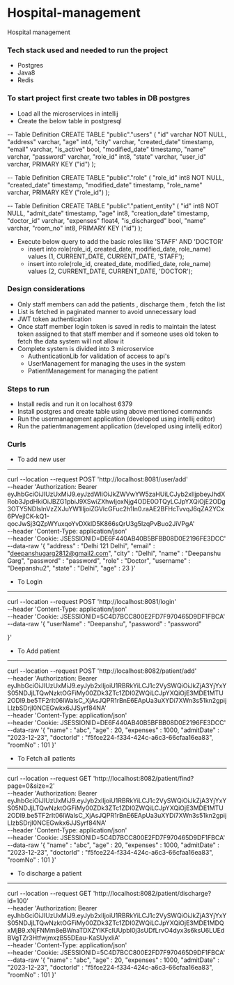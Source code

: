 # Hospital-management
Hospital management

### Tech stack used and needed to run the project
- Postgres
- Java8
- Redis
  

### To start project first create two tables in DB postgres
- Load all the microservices in intellij
- Create the below table in postgresql
  
-- Table Definition
CREATE TABLE "public"."users" (
    "id" varchar NOT NULL,
    "address" varchar,
    "age" int4,
    "city" varchar,
    "created_date" timestamp,
    "email" varchar,
    "is_active" bool,
    "modified_date" timestamp,
    "name" varchar,
    "password" varchar,
    "role_id" int8,
    "state" varchar,
    "user_id" varchar,
    PRIMARY KEY ("id")
);

-- Table Definition
CREATE TABLE "public"."role" (
    "role_id" int8 NOT NULL,
    "created_date" timestamp,
    "modified_date" timestamp,
    "role_name" varchar,
    PRIMARY KEY ("role_id")
);

-- Table Definition
CREATE TABLE "public"."patient_entity" (
    "id" int8 NOT NULL,
    "admit_date" timestamp,
    "age" int8,
    "creation_date" timestamp,
    "doctor_id" varchar,
    "expenses" float4,
    "is_discharged" bool,
    "name" varchar,
    "room_no" int8,
    PRIMARY KEY ("id")
);

- Execute below query to add the basic roles like 'STAFF' AND 'DOCTOR'
    - insert into role(role_id, created_date, modified_date, role_name) values (1, CURRENT_DATE, CURRENT_DATE, 'STAFF');
    - insert into role(role_id, created_date, modified_date, role_name) values (2, CURRENT_DATE, CURRENT_DATE, 'DOCTOR');
 
### Design considerations 
- Only staff members can add the patients , discharge them , fetch the list 
- List is fetched in paginated manner to avoid unnecessary load
- JWT token authentication
- Once staff member login token is saved in redis to maintain the latest token assigned to that staff member and if someone uses old token to fetch the data system will not allow it
- Complete system is divided into 3 microservice
    - AuthenticationLib for validation of access to api's
    - UserManagement for managing the uses in the system
    - PatientManagement for managing the patient
 
### Steps to run 
- Install redis and run it on localhost 6379
- Install postgres and create table using above mentioned commands
- Run the usermanagement application (developed using intellij editor)
- Run the patientmanagement application (developed using intellij editor)

### Curls 
- To add new user
---
curl --location --request POST 'http://localhost:8081/user/add' \
--header 'Authorization: Bearer eyJhbGciOiJIUzUxMiJ9.eyJzdWIiOiJkZWVwYW5zaHUiLCJyb2xlIjpbeyJhdXRob3JpdHkiOiJBZG1pbiJ9XSwiZXhwIjoxNjg4ODE0OTQyLCJpYXQiOjE2ODg3OTY5NDIsInVzZXJuYW1lIjoiZGVlcGFuc2h1In0.raAE2BFHcTvvqJ6qZA2YCx6PVejlCK-kQ1-qocJwSj3QZpWYuxqoYvDXklD5K866sQrU3g5IzqPvBuo2JiVPgA' \
--header 'Content-Type: application/json' \
--header 'Cookie: JSESSIONID=DE6F440AB40B5BFBB08D0E2196FE3DCC' \
--data-raw '{
    "address" : "Delhi 121 Delhi",
    "email" : "deepanshugarg2812@gmail2.com",
    "city" : "Delhi",
    "name" : "Deepanshu Garg",
    "password" : "password",
    "role" : "Doctor",
    "username" : "Deepanshu2",
    "state" : "Delhi",
    "age" : 23
  }'

- To Login
---
  curl --location --request POST 'http://localhost:8081/login' \
--header 'Content-Type: application/json' \
--header 'Cookie: JSESSIONID=5C4D7BCC800E2FD7F970465D9DF1FBCA' \
--data-raw '{
    "userName" : "Deepanshu",
    "password" : "password"

}'

- To Add patient
---
curl --location --request POST 'http://localhost:8082/patient/add' \
--header 'Authorization: Bearer eyJhbGciOiJIUzUxMiJ9.eyJyb2xlIjoiU1RBRkYiLCJ1c2VySWQiOiJkZjA3YjYxYS05NDJjLTQwNzktOGFiMy00ZDk3ZTc1ZDI0ZWQiLCJpYXQiOjE3MDE1MTU2ODl9.be5TF2rIt06lWaIsC_XjAsJQPR1rBnE6EApUa3uXYDi7XWn3s51kn2gpijLlzbSDrjI0NCEGwkx6JJSyrf84NA' \
--header 'Content-Type: application/json' \
--header 'Cookie: JSESSIONID=DE6F440AB40B5BFBB08D0E2196FE3DCC' \
--data-raw '{
    "name" : "abc",
    "age" : 20,
    "expenses" : 1000,
    "admitDate" : "2023-12-23",
    "doctorId" : "f5fce224-f334-424c-a6c3-66cfaa16ea83",
    "roomNo" : 101
}'

- To Fetch all patients
---
curl --location --request GET 'http://localhost:8082/patient/find?page=0&size=2' \
--header 'Authorization: Bearer eyJhbGciOiJIUzUxMiJ9.eyJyb2xlIjoiU1RBRkYiLCJ1c2VySWQiOiJkZjA3YjYxYS05NDJjLTQwNzktOGFiMy00ZDk3ZTc1ZDI0ZWQiLCJpYXQiOjE3MDE1MTU2ODl9.be5TF2rIt06lWaIsC_XjAsJQPR1rBnE6EApUa3uXYDi7XWn3s51kn2gpijLlzbSDrjI0NCEGwkx6JJSyrf84NA' \
--header 'Content-Type: application/json' \
--header 'Cookie: JSESSIONID=5C4D7BCC800E2FD7F970465D9DF1FBCA' \
--data-raw '{
    "name" : "abc",
    "age" : 20,
    "expenses" : 1000,
    "admitDate" : "2023-12-23",
    "doctorId" : "f5fce224-f334-424c-a6c3-66cfaa16ea83",
    "roomNo" : 101
}'

- To discharge a patient
---
curl --location --request GET 'http://localhost:8082/patient/discharge?id=100' \
--header 'Authorization: Bearer eyJhbGciOiJIUzUxMiJ9.eyJyb2xlIjoiU1RBRkYiLCJ1c2VySWQiOiJkZjA3YjYxYS05NDJjLTQwNzktOGFiMy00ZDk3ZTc1ZDI0ZWQiLCJpYXQiOjE3MDE1MDQxMjB9.xNjFNMm8eBWnaTDXZYlKFcIUUpbI0j3sUDfLrvO4dyx3s6ksU6LUEdBVgTZr3HtfwjmxzB55DEau-KaSUyxIiA' \
--header 'Content-Type: application/json' \
--header 'Cookie: JSESSIONID=5C4D7BCC800E2FD7F970465D9DF1FBCA' \
--data-raw '{
    "name" : "abc",
    "age" : 20,
    "expenses" : 1000,
    "admitDate" : "2023-12-23",
    "doctorId" : "f5fce224-f334-424c-a6c3-66cfaa16ea83",
    "roomNo" : 101
}'
